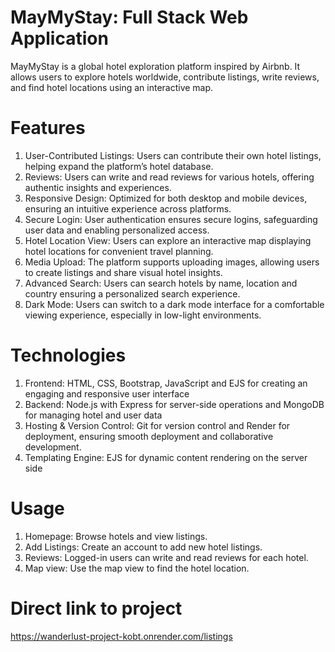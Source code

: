 # MayMyStay: Full Stack Web Application
MayMyStay is a global hotel exploration platform inspired by Airbnb. It allows users to explore hotels worldwide, contribute listings, write reviews, and find hotel locations using an interactive map.

# Features
1. User-Contributed Listings: Users can contribute their own hotel listings, helping expand the platform’s hotel
database.
2. Reviews: Users can write and read reviews for various hotels, offering authentic insights and
experiences.
3. Responsive Design: Optimized for both desktop and mobile devices, ensuring an intuitive experience across
platforms.
4. Secure Login: User authentication ensures secure logins, safeguarding user data and enabling
personalized access.
5. Hotel Location View: Users can explore an interactive map displaying hotel locations for convenient travel
planning.
6. Media Upload: The platform supports uploading images, allowing users to create listings and share
visual hotel insights.
7. Advanced Search: Users can search hotels by name, location and country ensuring a personalized search experience.
8. Dark Mode: Users can switch to a dark mode interface for a comfortable viewing experience,
especially in low-light environments. 

# Technologies
1. Frontend: HTML, CSS, Bootstrap, JavaScript and EJS for creating an engaging and
responsive user interface
2. Backend: Node.js with Express for server-side operations and MongoDB for
managing hotel and user data
3. Hosting & Version Control: Git for version control and Render for deployment,
ensuring smooth deployment and collaborative development.
4. Templating Engine: EJS for dynamic content rendering on the server side 

# Usage
1. Homepage: Browse hotels and view listings.
2. Add Listings: Create an account to add new hotel listings.
3. Reviews: Logged-in users can write and read reviews for each hotel.
4. Map view: Use the map view to find the hotel location.

# Direct link to project
https://wanderlust-project-kobt.onrender.com/listings
